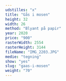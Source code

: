```yaml
---
udstilles: "x"
title: "Gås i mosen"
height: 32
width: 26
method: "Blyant på papir"
year: 2020
price: "900"
rasterWidth: 2554
rasterHeight: 3144
fileName: "IMG_2203.JPG"
medie: "tegning"
show: "yes"
slug: "gaas-i-mosen"
weight: "70"
---
```

